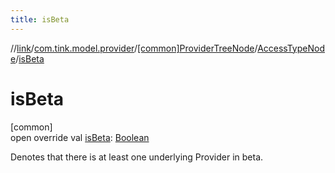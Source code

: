 ```yaml
---
title: isBeta
---
```

//[link](../../../../index.html)/[com.tink.model.provider](../../index.html)/[[common]ProviderTreeNode](../index.html)/[AccessTypeNode](index.html)/[isBeta](is-beta.html)



# isBeta



[common]\
open override val [isBeta](is-beta.html): [Boolean](https://kotlinlang.org/api/latest/jvm/stdlib/kotlin/-boolean/index.html)



Denotes that there is at least one underlying Provider in beta.




